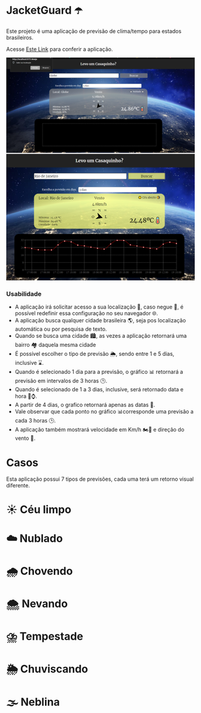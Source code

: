 # JacketGuard ☂️

Este projeto é uma aplicação de previsão de clima/tempo para estados brasileiros.

Acesse [Este Link](https://jacketguard.vercel.app/) para conferir a aplicação.

![Alt text](/src/assets/image.png)
![Alt text](/src/assets/image-1.png)

### Usabilidade

- A aplicação irá solicitar acesso a sua localização 📌, caso negue 🚫, é possível redefinir essa configuração no seu navegador 🌐. 
- A aplicação busca qualquer cidade brasileira 🌎, seja pos localização automática ou por pesquisa de texto.
- Quando se busca uma cidade 🏙️, as vezes a aplicação retornará uma bairro 🏘️ daquela mesma cidade
- É possível escolher o tipo de previsão 🌦️, sendo entre 1 e 5 dias, inclusive ⌛.
- Quando é selecionado 1 dia para a previsão, o gráfico 📊 retornará a previsão em intervalos de 3 horas 🕒.
- Quando é selecionado de 1 a 3 dias, inclusive, será retornado data e hora 📅⌚.
- A partir de 4 dias, o grafico retornará apenas as datas 📅.
- Vale observar que cada ponto no gráfico 📊corresponde uma previsão a cada 3 horas 🕒.
- A aplicação também mostrará velocidade em Km/h 🏍️💨 e direção do vento 🧭.


# Casos

Esta aplicação possui 7 tipos de previsões, cada uma terá um retorno visual diferente.


# ☀️ Céu limpo 
# ☁️ Nublado 
# 🌧️ Chovendo
# 🌨️ Nevando 
# ⛈️ Tempestade 
# 🌦️ Chuviscando 
# 🌫️ Neblina 